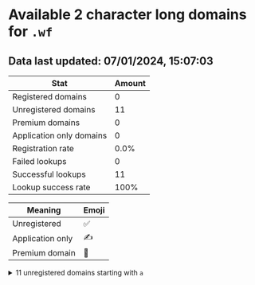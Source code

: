 # Available 2 character long domains for `.wf`

## Data last updated: 07/01/2024, 15:07:03

|Stat|Amount|
|--|--|
|Registered domains|0|
|Unregistered domains|11|
|Premium domains|0|
|Application only domains|0|
|Registration rate|0.0%|
|Failed lookups|0|
|Successful lookups|11|
|Lookup success rate|100%|


|Meaning|Emoji|
|--|--|
|Unregistered|:white_check_mark:|
|Application only|:writing_hand:|
|Premium domain|:gem:|

<details>
<summary>11 unregistered domains starting with <bold><code>a</code></bold></summary>

|Type|Domain|
|--|--|
|:white_check_mark:|`aa.wf`|
|:white_check_mark:|`ab.wf`|
|:white_check_mark:|`ac.wf`|
|:white_check_mark:|`ad.wf`|
|:white_check_mark:|`ae.wf`|
|:white_check_mark:|`af.wf`|
|:white_check_mark:|`ag.wf`|
|:white_check_mark:|`ah.wf`|
|:white_check_mark:|`ai.wf`|
|:white_check_mark:|`aj.wf`|
|:white_check_mark:|`ak.wf`|
</details>